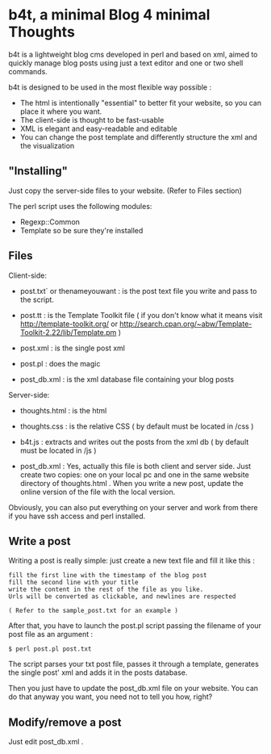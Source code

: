 
b4t, a minimal Blog 4 minimal Thoughts
===================================


b4t is a lightweight blog cms developed in perl and based on xml, aimed to quickly manage blog posts using just a text editor and one or two shell commands.

b4t is designed to be used in the most flexible way possible :

- The html is intentionally "essential" to better fit your website, so you can place it where you want.
- The client-side is thought to be fast-usable
- XML is elegant and easy-readable and editable
- You can change the post template and differently structure the xml and the visualization


"Installing"
-------------

Just copy the server-side files to your website. (Refer to Files section)

The perl script uses the following modules:
* Regexp::Common
* Template
so be sure they're installed

Files
------

Client-side:

* post.txt` or thenameyouwant : is the post text file you write and pass to the script.

* post.tt : is the Template Toolkit file ( if you don't know what it means visit http://template-toolkit.org/ or http://search.cpan.org/~abw/Template-Toolkit-2.22/lib/Template.pm )

* post.xml : is the single post xml

* post.pl : does the magic

* post_db.xml : is the xml database file containing your blog posts

Server-side:

* thoughts.html : is the html

* thoughts.css : is the relative CSS ( by default must be located in /css )

* b4t.js : extracts and writes out the posts from the xml db ( by default must be located in /js )

* post_db.xml : Yes, actually this file is both client and server side. Just create two copies: one on your local pc and one in the same website directory of thoughts.html .
When you write a new post, update the online version of the file with the local version.


Obviously, you can also put everything on your server and work from there if you have ssh access and perl installed.

Write a post
-------------

Writing a post is really simple: just create a new text file and fill it like this :

```
fill the first line with the timestamp of the blog post
fill the second line with your title
write the content in the rest of the file as you like.
Urls will be converted as clickable, and newlines are respected

( Refer to the sample_post.txt for an example )
```

After that, you have to launch the post.pl script passing the filename of your post file as an argument :
```
$ perl post.pl post.txt
```
The script parses your txt post file, passes it through a template, generates the single post' xml and adds it in the posts database.

Then you just have to update the post_db.xml file on your website. You can do that anyway you want, you need not to tell you how, right?


Modify/remove a post
---------------------

Just edit post_db.xml .

